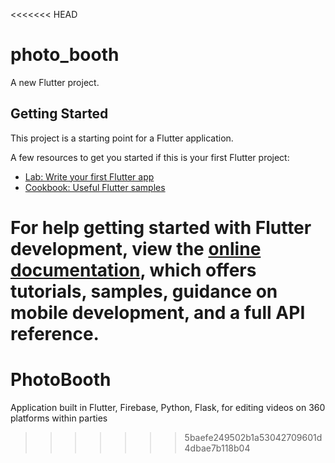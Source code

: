 <<<<<<< HEAD
# photo_booth

A new Flutter project.

## Getting Started

This project is a starting point for a Flutter application.

A few resources to get you started if this is your first Flutter project:

- [Lab: Write your first Flutter app](https://docs.flutter.dev/get-started/codelab)
- [Cookbook: Useful Flutter samples](https://docs.flutter.dev/cookbook)

For help getting started with Flutter development, view the
[online documentation](https://docs.flutter.dev/), which offers tutorials,
samples, guidance on mobile development, and a full API reference.
=======
# PhotoBooth
Application built in Flutter, Firebase, Python, Flask, for editing videos on 360 platforms within parties
>>>>>>> 5baefe249502b1a53042709601d4dbae7b118b04
